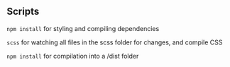 ## Scripts

`npm install` for styling and compiling dependencies

`scss` for watching all files in the scss folder for changes, and compile CSS

`npm install` for compilation into a /dist folder

